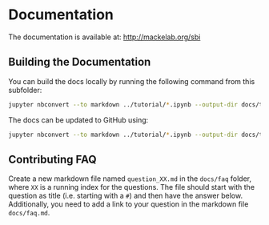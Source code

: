 # Documentation

The documentation is available at: <http://mackelab.org/sbi>


## Building the Documentation

You can build the docs locally by running the following command from this subfolder:
```bash
jupyter nbconvert --to markdown ../tutorial/*.ipynb --output-dir docs/tutorial/ && mkdocs serve
```

The docs can be updated to GitHub using:
```bash
jupyter nbconvert --to markdown ../tutorial/*.ipynb --output-dir docs/tutorial/ && mkdocs gh-deploy
```

## Contributing FAQ

Create a new markdown file named `question_XX.md` in the `docs/faq` folder, where `XX` 
is a running index for the questions. The file should start with the question as title 
(i.e. starting with a `#`) and then have the answer below. Additionally, you need to 
add a link to your question in the markdown file `docs/faq.md`.